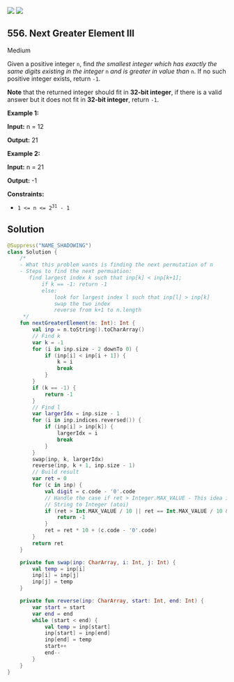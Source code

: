 [![](https://img.shields.io/github/stars/javadev/LeetCode-in-Kotlin?label=Stars&style=flat-square)](https://github.com/javadev/LeetCode-in-Kotlin)
[![](https://img.shields.io/github/forks/javadev/LeetCode-in-Kotlin?label=Fork%20me%20on%20GitHub%20&style=flat-square)](https://github.com/javadev/LeetCode-in-Kotlin/fork)

## 556\. Next Greater Element III

Medium

Given a positive integer `n`, find _the smallest integer which has exactly the same digits existing in the integer_ `n` _and is greater in value than_ `n`. If no such positive integer exists, return `-1`.

**Note** that the returned integer should fit in **32-bit integer**, if there is a valid answer but it does not fit in **32-bit integer**, return `-1`.

**Example 1:**

**Input:** n = 12

**Output:** 21

**Example 2:**

**Input:** n = 21

**Output:** -1

**Constraints:**

*   <code>1 <= n <= 2<sup>31</sup> - 1</code>

## Solution

```kotlin
@Suppress("NAME_SHADOWING")
class Solution {
    /*
    - What this problem wants is finding the next permutation of n
    - Steps to find the next permuation:
       find largest index k such that inp[k] < inp[k+1];
           if k == -1: return -1
           else:
               look for largest index l such that inp[l] > inp[k]
               swap the two index
               reverse from k+1 to n.length
     */
    fun nextGreaterElement(n: Int): Int {
        val inp = n.toString().toCharArray()
        // Find k
        var k = -1
        for (i in inp.size - 2 downTo 0) {
            if (inp[i] < inp[i + 1]) {
                k = i
                break
            }
        }
        if (k == -1) {
            return -1
        }
        // Find l
        var largerIdx = inp.size - 1
        for (i in inp.indices.reversed()) {
            if (inp[i] > inp[k]) {
                largerIdx = i
                break
            }
        }
        swap(inp, k, largerIdx)
        reverse(inp, k + 1, inp.size - 1)
        // Build result
        var ret = 0
        for (c in inp) {
            val digit = c.code - '0'.code
            // Handle the case if ret > Integer.MAX_VALUE - This idea is borrowed from problem  8.
            // String to Integer (atoi)
            if (ret > Int.MAX_VALUE / 10 || ret == Int.MAX_VALUE / 10 && digit > Int.MAX_VALUE % 10) {
                return -1
            }
            ret = ret * 10 + (c.code - '0'.code)
        }
        return ret
    }

    private fun swap(inp: CharArray, i: Int, j: Int) {
        val temp = inp[i]
        inp[i] = inp[j]
        inp[j] = temp
    }

    private fun reverse(inp: CharArray, start: Int, end: Int) {
        var start = start
        var end = end
        while (start < end) {
            val temp = inp[start]
            inp[start] = inp[end]
            inp[end] = temp
            start++
            end--
        }
    }
}
```
